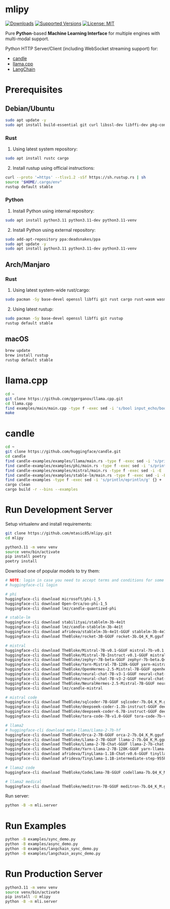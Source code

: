 # mlipy

<!--
[![Build][build-image]]()
[![Status][status-image]][pypi-project-url]
[![Stable Version][stable-ver-image]][pypi-project-url]
[![Coverage][coverage-image]]()
[![Python][python-ver-image]][pypi-project-url]
[![License][mit-image]][mit-url]
-->
[![Downloads](https://img.shields.io/pypi/dm/mlipy)](https://pypistats.org/packages/mlipy)
[![Supported Versions](https://img.shields.io/pypi/pyversions/mlipy)](https://pypi.org/project/mlipy)
[![License: MIT](https://img.shields.io/badge/license-MIT-blue.svg)](https://opensource.org/licenses/MIT)

Pure **Python**-based **Machine Learning Interface** for multiple engines with multi-modal support.

Python HTTP Server/Client (including WebSocket streaming support) for:
- [candle](https://github.com/huggingface/candle)
- [llama.cpp](https://github.com/ggerganov/llama.cpp)
- [LangChain](https://python.langchain.com)


# Prerequisites

## Debian/Ubuntu

```bash
sudo apt update -y
sudo apt install build-essential git curl libssl-dev libffi-dev pkg-config
```


### Rust

1) Using latest system repository:

```bash
sudo apt install rustc cargo
```

2) Install rustup using official instructions:

```bash
curl --proto '=https' --tlsv1.2 -sSf https://sh.rustup.rs | sh
source "$HOME/.cargo/env"
rustup default stable
```


### Python

1) Install Python using internal repository:
```bash
sudo apt install python3.11 python3.11-dev python3.11-venv
```

2) Install Python using external repository:
```bash
sudo add-apt-repository ppa:deadsnakes/ppa
sudo apt update -y
sudo apt install python3.11 python3.11-dev python3.11-venv
```


## Arch/Manjaro

### Rust

1) Using latest system-wide rust/cargo:
```bash
sudo pacman -Sy base-devel openssl libffi git rust cargo rust-wasm wasm-bindgen
```

2) Using latest rustup:
```bash
sudo pacman -Sy base-devel openssl libffi git rustup
rustup default stable
```


## macOS

```bash
brew update
brew install rustup
rustup default stable
```


# llama.cpp

```bash
cd ~
git clone https://github.com/ggerganov/llama.cpp.git
cd llama.cpp
find examples/main/main.cpp -type f -exec sed -i 's/bool input_echo/bool input_echo = false; \/\//g' {} +
make
```


# candle

```bash
cd ~
git clone https://github.com/huggingface/candle.git
cd candle
find candle-examples/examples/llama/main.rs -type f -exec sed -i 's/print!("{prompt}")/eprint!("{prompt}")/g' {} +
find candle-examples/examples/phi/main.rs -type f -exec sed -i 's/print!("{prompt}")/eprint!("{prompt}")/g' {} +
find candle-examples/examples/mistral/main.rs -type f -exec sed -i -E 's/print\\!\\("\\{t\\}"\\)$/eprint\\!\\("\\{t\\}"\\)/g' {} +
find candle-examples/examples/stable-lm/main.rs -type f -exec sed -i -E 's/print\\!\\("\\{t\\}"\\)$/eprint\\!\\("\\{t\\}"\\)/g' {} +
find candle-examples -type f -exec sed -i 's/println/eprintln/g' {} +
cargo clean
cargo build -r --bins --examples
```


# Run Development Server

Setup virtualenv and install requirements:

```bash
git clone https://github.com/mtasic85/mlipy.git
cd mlipy

python3.11 -m venv venv
source venv/bin/activate
pip install poetry
poetry install
```

Download one of popular models to try them:

```bash
# NOTE: login in case you need to accept terms and conditions for some models
# huggingface-cli login

# phi
huggingface-cli download microsoft/phi-1_5
huggingface-cli download Open-Orca/oo-phi-1_5
huggingface-cli download lmz/candle-quantized-phi

# stable-lm
huggingface-cli download stabilityai/stablelm-3b-4e1t
huggingface-cli download lmz/candle-stablelm-3b-4e1t
huggingface-cli download afrideva/stablelm-3b-4e1t-GGUF stablelm-3b-4e1t.q4_k_m.gguf
huggingface-cli download TheBloke/rocket-3B-GGUF rocket-3b.Q4_K_M.gguf

# mistral
huggingface-cli download TheBloke/Mistral-7B-v0.1-GGUF mistral-7b-v0.1.Q4_K_M.gguf
huggingface-cli download TheBloke/Mistral-7B-Instruct-v0.1-GGUF mistral-7b-instruct-v0.1.Q4_K_M.gguf
huggingface-cli download TheBloke/zephyr-7B-beta-GGUF zephyr-7b-beta.Q4_K_M.gguf
huggingface-cli download TheBloke/Yarn-Mistral-7B-128k-GGUF yarn-mistral-7b-128k.Q4_K_M.gguf
huggingface-cli download TheBloke/OpenHermes-2.5-Mistral-7B-GGUF openhermes-2.5-mistral-7b.Q4_K_M.gguf
huggingface-cli download TheBloke/neural-chat-7B-v3-1-GGUF neural-chat-7b-v3-1.Q4_K_M.gguf
huggingface-cli download TheBloke/neural-chat-7B-v3-2-GGUF neural-chat-7b-v3-2.Q4_K_M.gguf
huggingface-cli download TheBloke/NeuralHermes-2.5-Mistral-7B-GGUF neuralhermes-2.5-mistral-7b.Q4_K_M.gguf
huggingface-cli download lmz/candle-mistral

# mistral code
huggingface-cli download TheBloke/sqlcoder-7B-GGUF sqlcoder-7b.Q4_K_M.gguf
huggingface-cli download TheBloke/deepseek-coder-1.3b-instruct-GGUF deepseek-coder-1.3b-instruct.Q4_K_M.gguf
huggingface-cli download TheBloke/deepseek-coder-6.7B-instruct-GGUF deepseek-coder-6.7b-instruct.Q4_K_M.gguf
huggingface-cli download TheBloke/tora-code-7B-v1.0-GGUF tora-code-7b-v1.0.Q4_K_M.gguf

# llama2
# huggingface-cli download meta-llama/Llama-2-7b-hf
huggingface-cli download TheBloke/Orca-2-7B-GGUF orca-2-7b.Q4_K_M.gguf
huggingface-cli download TheBloke/Llama-2-7B-GGUF llama-2-7b.Q4_K_M.gguf
huggingface-cli download TheBloke/Llama-2-7B-Chat-GGUF llama-2-7b-chat.Q4_K_M.gguf
huggingface-cli download TheBloke/Yarn-Llama-2-7B-128K-GGUF yarn-llama-2-7b-128k.Q4_K_M.gguf
huggingface-cli download afrideva/TinyLlama-1.1B-Chat-v0.6-GGUF tinyllama-1.1b-chat-v0.6.q4_k_m.gguf
huggingface-cli download afrideva/TinyLlama-1.1B-intermediate-step-955k-token-2T-GGUF tinyllama-1.1b-intermediate-step-955k-token-2t.q4_k_m.gguf

# llama2 code
huggingface-cli download TheBloke/CodeLlama-7B-GGUF codellama-7b.Q4_K_M.gguf

# llama2 medical
huggingface-cli download TheBloke/meditron-7B-GGUF meditron-7b.Q4_K_M.gguf
```

Run server:

```bash
python -B -m mli.server
```


# Run Examples

```bash
python -B examples/sync_demo.py
python -B examples/async_demo.py
python -B examples/langchain_sync_demo.py
python -B examples/langchain_async_demo.py
```


# Run Production Server

```bash
python3.11 -m venv venv
source venv/bin/activate
pip install -U mlipy
python -B -m mli.server
```
